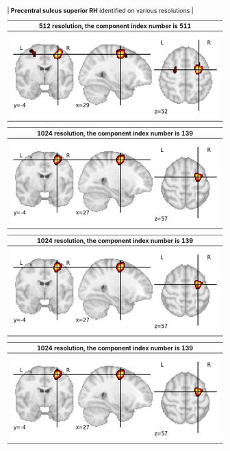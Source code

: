


| **Precentral sulcus superior RH** identified on various resolutions |

| 512 resolution, the component index number is 511|  
|:---:|  
| ![Component 512](../512/final/511.jpg "From component 512: Precentral sulcus superior RH") |

| 1024 resolution, the component index number is 139|  
|:---:|  
| ![Component 1024](../1024/final/139.jpg "From component 1024: Precentral sulcus superior RH") |

| 1024 resolution, the component index number is 139|  
|:---:|  
| ![Component 1024](../1024/final/139.jpg "From component 1024: Precentral sulcus superior RH") |

| 1024 resolution, the component index number is 139|  
|:---:|  
| ![Component 1024](../1024/final/139.jpg "From component 1024: Precentral sulcus superior RH") |